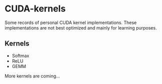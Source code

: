 # CUDA-kernels

Some records of personal CUDA kernel implementations. These implementations are not best optimized and mainly for learning purposes.

## Kernels

- Softmax
- ReLU
- GEMM

More kernels are coming...